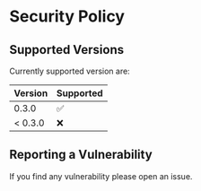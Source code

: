 # Security Policy

## Supported Versions

Currently supported version are:

| Version | Supported          |
| ------- | ------------------ |
|   0.3.0 | :white_check_mark: |
| < 0.3.0 | :x:                |

## Reporting a Vulnerability

If you find any vulnerability please open an issue.
